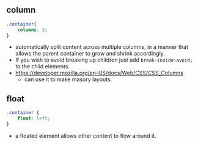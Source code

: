 ## column
```css
.container{
	columns: 3;
}
```
- automatically split content across multiple columns, in a manner that allows the parent container to grow and shrink accordingly.
- If you wish to avoid breaking up children just add `break-inside:avoid;` to the child elements.
- https://developer.mozilla.org/en-US/docs/Web/CSS/CSS_Columns
	- can use it to make masory layouts.

## float
```css
.container {
	float: left;
}
```
- a floated element allows other content to flow around it.